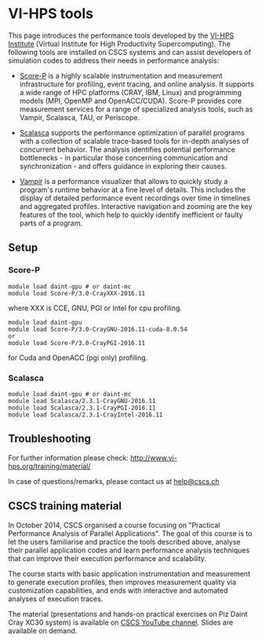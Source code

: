 # VI-HPS tools

This page introduces the performance tools developed by the [VI-HPS Institute](http://www.vi-hps.org/tools/)
(Virtual Institute for High Productivity Supercomputing). The following tools
are installed on CSCS systems and can assist developers of simulation codes to
address their needs in performance analysis:

* [Score-P](http://www.vi-hps.org/tools/score-p.html) 
is a highly scalable instrumentation and measurement infrastructure
for profiling, event tracing, and online analysis. It supports a wide range of
HPC platforms (CRAY, IBM, Linux) and programming models (MPI, OpenMP and
OpenACC/CUDA). Score-P provides core measurement services for a range of
specialized analysis tools, such as Vampir, Scalasca, TAU, or Periscope.

* [Scalasca](http://www.vi-hps.org/tools/scalasca.html) supports the
performance optimization of parallel programs with a collection of scalable
trace-based tools for in-depth analyses of concurrent behavior. The analysis
identifies potential performance bottlenecks - in particular those concerning
communication and synchronization - and offers guidance in exploring their
causes.

* [Vampir](http://www.vi-hps.org/tools/vampir.html) is a performance visualizer
that allows to quickly study a program's runtime behavior at a fine level of
details. This includes the display of detailed performance event recordings
over time in timelines and aggregated profiles. Interactive navigation and
zooming are the key features of the tool, which help to quickly identify
inefficient or faulty parts of a program.


## Setup

### Score-P

```
module load daint-gpu # or daint-mc
module load Score-P/3.0-CrayXXX-2016.11
```

where XXX is CCE, GNU, PGI or Intel for cpu profiling.
 
```
module load daint-gpu
module load Score-P/3.0-CrayGNU-2016.11-cuda-8.0.54
or
module load Score-P/3.0-CrayPGI-2016.11
```

for Cuda and OpenACC (pgi only) profiling.

### Scalasca

```
module load daint-gpu # or daint-mc
module load Scalasca/2.3.1-CrayGNU-2016.11
module load Scalasca/2.3.1-CrayPGI-2016.11
module load Scalasca/2.3.1-CrayIntel-2016.11
```

## Troubleshooting

For further information please check: http://www.vi-hps.org/training/material/

In case of questions/remarks, please contact us at [help@cscs.ch](mailto:help@cscs.ch)

## CSCS training material

In October 2014, CSCS organised a course focusing on "Practical Performance
Analysis of Parallel Applications". The goal of this course is to let the users
familiarise and practice the tools described above, analyse their parallel
application codes and learn performance analysis techniques that can improve
their execution performance and scalability.

The course starts with basic application instrumentation and measurement to
generate execution profiles, then improves measurement quality via
customization capabilities, and ends with interactive and automated analyses of
execution traces.

The material (presentations and hands-on practical exercises on Piz Daint Cray
XC30 system) is available on [CSCS YouTube channel](http://www.youtube.com/playlist?list=PL1tk5lGm7zvSfjUIYtfUwd0bJcKAWVIw4).
Slides are available on demand.

